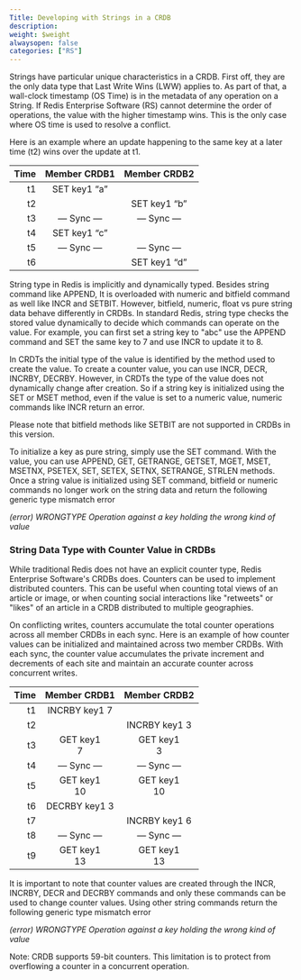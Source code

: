 ```yaml
---
Title: Developing with Strings in a CRDB
description:
weight: $weight
alwaysopen: false
categories: ["RS"]
---
```

Strings have particular unique characteristics in a CRDB. First off,
they are the only data type that Last Write Wins (LWW) applies to. As
part of that, a wall-clock timestamp (OS Time) is in the metadata of any
operation on a String. If Redis Enterprise Software (RS) cannot determine the order of operations,
the value with the higher timestamp wins. This is the only case where OS
time is used to resolve a conflict.

Here is an example where an update happening to the same key at a later
time (t2) wins over the update at t1.

|  **Time** | **Member CRDB1** | **Member CRDB2** |
|  ------: | :------: | :------: |
|  t1 | SET key1 “a” |  |
|  t2 |  | SET key1 “b” |
|  t3 | — Sync — | — Sync — |
|  t4 | SET key1 “c” |  |
|  t5 | — Sync — | — Sync — |
|  t6 |  | SET key1 “d” |

String type in Redis is implicitly and dynamically typed. Besides string
command like APPEND, It is overloaded with numeric and bitfield command
as well like INCR and SETBIT. However, bitfield, numeric, float vs pure
string data behave differently in CRDBs. In standard Redis, string type
checks the stored value dynamically to decide which commands can operate
on the value. For example, you can first set a string key to "abc" use
the APPEND command and SET the same key to 7 and use INCR to update it
to 8.

In CRDTs the initial type of the value is identified by the method used
to create the value. To create a counter value, you can use INCR, DECR,
INCRBY, DECRBY. However, in CRDTs the type of the value does not
dynamically change after creation. So if a string key is initialized
using the SET or MSET method, even if the value is set to a numeric
value, numeric commands like INCR return an error.

Please note that bitfield methods like SETBIT are not supported in CRDBs
in this version.

To initialize a key as pure string, simply use the SET command. With the
value, you can use APPEND, GET, GETRANGE, GETSET, MGET, MSET, MSETNX,
PSETEX, SET, SETEX, SETNX, SETRANGE, STRLEN methods. Once a string value
is initialized using SET command, bitfield or numeric commands no longer
work on the string data and return the following generic type mismatch
error

*(error) WRONGTYPE Operation against a key holding the wrong kind of
value*

### String Data Type with Counter Value in CRDBs

While traditional Redis does not have an explicit counter type, Redis
Enterprise Software's CRDBs does. Counters can be used to implement
distributed counters. This can be useful when counting total views of an
article or image, or when counting social interactions like "retweets"
or "likes" of an article in a CRDB distributed to multiple geographies.

On conflicting writes, counters accumulate the total counter operations
across all member CRDBs in each sync. Here is an example of how counter
values can be initialized and maintained across two member CRDBs. With
each sync, the counter value accumulates the private increment and
decrements of each site and maintain an accurate counter across
concurrent writes.

|  **Time** | **Member CRDB1** | **Member CRDB2** |
|  ------: | :------: | :------: |
|  t1 | INCRBY key1 7 |  |
|  t2 |  | INCRBY key1 3 |
|  t3 | GET key1<br/>7 | GET key1<br/>3 |
|  t4 | — Sync — | — Sync — |
|  t5 | GET key1<br/>10 | GET key1<br/>10 |
|  t6 | DECRBY key1 3 |  |
|  t7 |  | INCRBY key1 6 |
|  t8 | — Sync — | — Sync — |
|  t9 | GET key1<br/>13 | GET key1<br/>13 |

It is important to note that counter values are created through the
INCR, INCRBY, DECR and DECRBY commands and only these commands can be
used to change counter values. Using other string commands return the
following generic type mismatch error

*(error) WRONGTYPE Operation against a key holding the wrong kind of
value*

Note: CRDB supports 59-bit counters. This limitation is to protect from
overflowing a counter in a concurrent operation.
